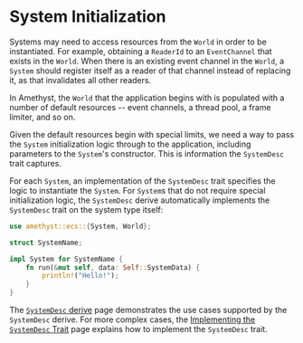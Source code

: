 # System Initialization

Systems may need to access resources from the `World` in order to be
instantiated. For example, obtaining a `ReaderId` to an `EventChannel` that
exists in the `World`. When there is an existing event channel in the `World`, a
`System` should register itself as a reader of that channel instead of replacing
it, as that invalidates all other readers.

In Amethyst, the `World` that the application begins with is populated with a
number of default resources -- event channels, a thread pool, a frame limiter,
and so on.

Given the default resources begin with special limits, we need a way to pass the
`System` initialization logic through to the application, including parameters to
the `System`'s constructor. This is information the `SystemDesc` trait captures.

For each `System`, an implementation of the `SystemDesc` trait specifies the
logic to instantiate the `System`. For `System`s that do not require special
initialization logic, the `SystemDesc` derive automatically implements the
`SystemDesc` trait on the system type itself:

```rust
use amethyst::ecs::{System, World};

struct SystemName;

impl System for SystemName {
    fn run(&mut self, data: Self::SystemData) {
        println!("Hello!");
    }
}
```

The [`SystemDesc` derive] page demonstrates the use cases supported by the
`SystemDesc` derive. For more complex cases, the
[Implementing the `SystemDesc` Trait] page explains how to implement the
`SystemDesc` trait.

[implementing the `systemdesc` trait]: ./implementing_the_system_desc_trait.html
[`systemdesc` derive]: ./system_desc_derive.html
